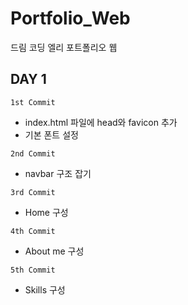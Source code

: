 # Portfolio_Web

드림 코딩 엘리 포트폴리오 웹

## DAY 1

`1st Commit `

- index.html 파일에 head와 favicon 추가
- 기본 폰트 설정

`2nd Commit `

- navbar 구조 잡기

`3rd Commit `

- Home 구성

`4th Commit `

- About me 구성

`5th Commit `

- Skills 구성
